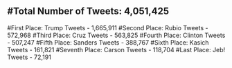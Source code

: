 #Total Number of Tweets: 4,051,425 
---
#First Place: Trump Tweets - 1,665,911
#Second Place: Rubio Tweets - 572,968
#Third Place: Cruz Tweets - 563,825
#Fourth Place: Clinton Tweets - 507,247
#Fifth Place: Sanders Tweets - 388,767
#Sixth Place: Kasich Tweets - 161,821
#Seventh Place: Carson Tweets - 118,704
#Last Place: Jeb! Tweets - 72,191
